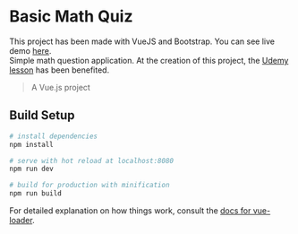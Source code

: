 # Basic Math Quiz
This project has been made with VueJS and Bootstrap. You can see live demo [here](https://jokerinyabasicquiz.netlify.app/).  
Simple math question application. At the creation of this project, the [Udemy lesson](https://www.udemy.com/course/vuejs-2-the-complete-guide/) has been benefited. 

> A Vue.js project

## Build Setup

``` bash
# install dependencies
npm install

# serve with hot reload at localhost:8080
npm run dev

# build for production with minification
npm run build
```

For detailed explanation on how things work, consult the [docs for vue-loader](http://vuejs.github.io/vue-loader).

